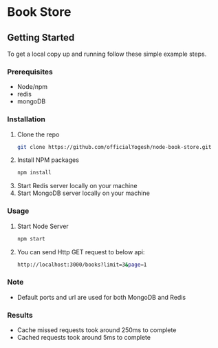 # Book Store

## Getting Started

To get a local copy up and running follow these simple example steps.

### Prerequisites

- Node/npm
- redis
- mongoDB

### Installation

1. Clone the repo
   ```sh
   git clone https://github.com/officialYogesh/node-book-store.git
   ```
2. Install NPM packages
   ```sh
   npm install
   ```
3. Start Redis server locally on your machine
4. Start MongoDB server locally on your machine

### Usage

1. Start Node Server
   ```sh
   npm start
   ```
2. You can send Http GET request to below api:
   ```sh
   http://localhost:3000/books?limit=3&page=1
   ```

### Note

- Default ports and url are used for both MongoDB and Redis

### Results

- Cache missed requests took around 250ms to complete
- Cached requests took around 5ms to complete
